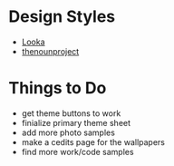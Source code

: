 # Design Styles
- [Looka](https://looka.com/blog/graphic-design-styles/#stepthree)
- [thenounproject](https://blog.thenounproject.com/graphic-design-styles/)

# Things to Do
- get theme buttons to work
- finialize primary theme sheet
- add more photo samples
- make a cedits page for the wallpapers
- find more work/code samples
